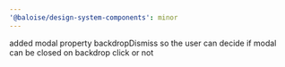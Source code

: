 ```yaml
---
'@baloise/design-system-components': minor
---
```


added modal property backdropDismiss so the user can decide if modal can be closed on backdrop click or not
